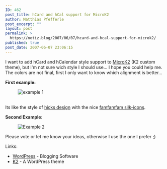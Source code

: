 ```yaml
---
ID: 462
post_title: hCard and hCal support for MicroK2
author: Matthias Pfefferle
post_excerpt: ""
layout: post
permalink: >
  https://notiz.blog/2007/06/07/hcard-and-hcal-support-for-microk2/
published: true
post_date: 2007-06-07 23:06:15
---
```

<!-- wp:paragraph -->
<p>I want to add hCard and hCalendar style support to <a href="https://notiz.blog/projects/microk2-custom-theme/">MicroK2</a> (K2 custom theme), but I'm not sure wich style I should use... I hope you could help me.<br/> The colors are not final, first I only want to know which alignment is better...</p>
<!-- /wp:paragraph -->

<!-- wp:paragraph -->
<p><strong>First example:</strong></p>
<!-- /wp:paragraph -->

<!-- wp:image {"align":"center"} -->
<figure class="wp-block-image aligncenter"><img src="https://notiz.blog/wp-content/uploads/2007/06/microk2_v1.png" alt="example 1" /></figure>
<!-- /wp:image -->

<!-- wp:paragraph -->
<p><br/> Its like the style of <a href="http://www.hicksdesign.co.uk/journal/highlight-microformats-with-css">hicks design</a> with the nice <a href="http://famfamfam.com/lab/icons/silk/">famfamfam silk-icons</a>.</p>
<!-- /wp:paragraph -->

<!-- wp:paragraph -->
<p><strong>Second Example:</strong></p>
<!-- /wp:paragraph -->

<!-- wp:image {"align":"center"} -->
<figure class="wp-block-image aligncenter"><img src="https://notiz.blog/wp-content/uploads/2007/06/microk2_v2.png" alt="Example 2" /></figure>
<!-- /wp:image -->

<!-- wp:paragraph -->
<p>Please vote or let me know your ideas, otherwise I use the one I prefer ;)</p>
<!-- /wp:paragraph -->

<!-- wp:paragraph -->
<p>Links:</p>
<!-- /wp:paragraph -->

<!-- wp:list -->
<ul>
	<li><a href="http://wordpress.org">WordPress</a> - Blogging Software</li>
	<li><a href="http://getk2.com">K2</a> - A WordPress theme</li>
</ul>
<!-- /wp:list -->